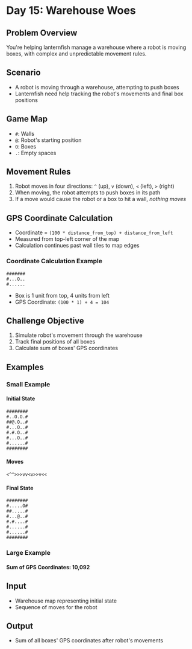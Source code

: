 # Day 15: Warehouse Woes

## Problem Overview
You're helping lanternfish manage a warehouse where a robot is moving boxes, with complex and unpredictable movement rules.

## Scenario
- A robot is moving through a warehouse, attempting to push boxes
- Lanternfish need help tracking the robot's movements and final box positions

## Game Map
- `#`: Walls
- `@`: Robot's starting position
- `O`: Boxes
- `.`: Empty spaces

## Movement Rules
1. Robot moves in four directions: `^` (up), `v` (down), `<` (left), `>` (right)
2. When moving, the robot attempts to push boxes in its path
3. If a move would cause the robot or a box to hit a wall, *nothing moves*

## GPS Coordinate Calculation
- Coordinate = `(100 * distance_from_top) + distance_from_left`
- Measured from top-left corner of the map
- Calculation continues past wall tiles to map edges

### Coordinate Calculation Example
```
#######
#...O..
#......
```
- Box is 1 unit from top, 4 units from left
- GPS Coordinate: `(100 * 1) + 4 = 104`

## Challenge Objective
1. Simulate robot's movement through the warehouse
2. Track final positions of all boxes
3. Calculate sum of boxes' GPS coordinates

## Examples

### Small Example
#### Initial State
```
########
#..O.O.#
##@.O..#
#...O..#
#.#.O..#
#...O..#
#......#
########
```

#### Moves
`<^^>>>vv<v>>v<<`

#### Final State
```
########
#.....O#
##.....#
#...@..#
#.#....#
#......#
#......#
########
```

### Large Example
#### Sum of GPS Coordinates: 10,092

## Input
- Warehouse map representing initial state
- Sequence of moves for the robot

## Output
- Sum of all boxes' GPS coordinates after robot's movements
